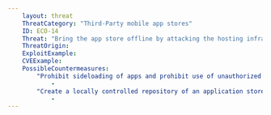 ```yaml
---
    layout: threat
    ThreatCategory: "Third-Party mobile app stores"
    ID: ECO-14
    Threat: "Bring the app store offline by attacking the hosting infrastructure"
    ThreatOrigin:
    ExploitExample:
    CVEExample:
    PossibleCountermeasures:
        "Prohibit sideloading of apps and prohibit use of unauthorized app stores":
            - 
        "Create a locally controlled repository of an application store such as F-Droid [^158]":
            - 
---
```

